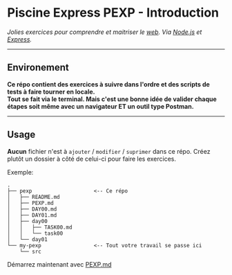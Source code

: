 # Piscine Express PEXP - Introduction

*Jolies exercices pour comprendre et maitriser le [web](https://en.wikipedia.org/wiki/World_Wide_Web). Via [Node.js](https://nodejs.org/en/) et [Express](https://expressjs.com/).*

---

## Environement

**Ce répo contient des exercices à suivre dans l'ordre et des scripts de tests à faire tourner en locale.**  
**Tout se fait via le terminal. Mais c'est une bonne idée de valider chaque étapes soit même avec un navigateur ET un outil type Postman.**

---

## Usage

**Aucun** fichier n'est à `ajouter` / `modifier` / `suprimer` dans ce répo.
Créez plutôt un dossier à côté de celui-ci pour faire les exercices.

Exemple:
```
.
├── pexp                    <-- Ce répo
│   ├── README.md
│   ├── PEXP.md
│   ├── DAY00.md
│   ├── DAY01.md
│   ├── day00
│   │   ├── TASK00.md
│   │   └── task00
│   └── day01
└── my-pexp                 <-- Tout votre travail se passe ici
    └── src
```


Démarrez maintenant avec [PEXP.md](./PEXP.md)
